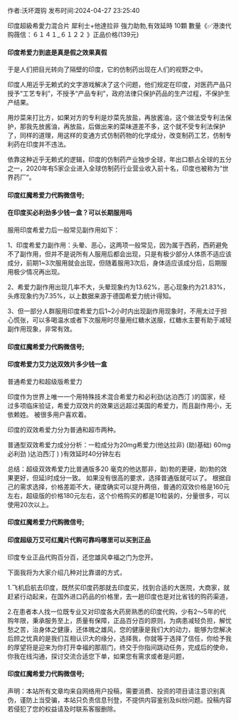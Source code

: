 <p>作者:沃坏溉钩 发布时间:2024-04-27 23:25:40</p>
<p>印度超級希愛力混合片 犀利士+他達拉非 強力助勃,有效延時 10顆 數量《✅港澳代购薇信：６１４１_６１２２ 》正品价格(139元) </p>
									<h4>印度希爱力到底是真是假之效果真假</h4><p>于是人们把目光转向了隔壁的印度，它的仿制药出现在人们的视野之中。</p><p>印度人用近乎无赖式的文字游戏解决了这个问题，他们规定在印度，对医药产品只授予“工艺专利”，不授予“产品专利”，政府法律只保护药品的生产过程，不保护生产结果。</p><p>用炒菜来打比方，如果对方的专利是炒菜先放盐，再放酱油，这个做法受专利法保护，那我先放酱油，再放盐，后做出来的菜味道差不多，这个就不受专利法保护了，同样的道理，用这样的变通方式仿制药物的化学成分，改变制药工艺，仿制专利药在印度并不违法。</p><p>依靠这种近乎无赖式的逻辑，印度的仿制药产业独步全球，年出口额占全球的五分之一，2020年有5家企业进入全球仿制药行业营业收入前十名，印度也被称为“世界药厂”。</p><p></p><h4>	印度红魔希爱力代购微信号;</h4><p></p><h4>在印度买必利劲多少钱一盒？可以长期服用吗</h4><p>服用印度希爱力后一般常见副作用如下：</p><p>1、印度希爱力副作用：头晕、恶心，这两项一般常见，因为属于西葯，西葯避免不了副作用，但并不是说所有人服用后都会出现，只是有极少部分人体质不适应该成分，前期1~3次服用就会出现，但随着服用3次后，身体适应该成分后，后期服用极少情况再出现。</p><p>2、希爱力副作用出现几率不大，头晕现象约为13.62%，恶心现象约为21.83%，头疼现象约为7.35%，以上数据来源于德国希爱力统计得知。</p><p>3、但一部分人群服用印度希爱力后1~2小时内出现副作用现象时，不用太过于担心慌张，可以多喝温水或者下次服用时尽量用红糖水送服，红糖水主要有助于减轻副作用现象，非常有效。</p><p></p><h4>	印度红魔希爱力代购微信号;</h4><p></p><h4>印度希爱力艾力达双效片多少钱一盒</h4><p>普通希爱力和超级版希爱力</p><p>印度作为世界上唯一一个用特殊技术混合希爱力和必利劲(达泊西汀 )的国家，经过多项临床验证，希爱力双效片的效果远远超过美国的希爱力，而且副作用小，无依赖姓。 被很多用户喜欢着。</p><p>印度的双效希爱力分为普通和超市两种。</p><p>普通型双效希爱力成分分析：一粒成分为20mg希爱力(他达拉非) (助)基础) 60mg必利劲 )达泊西汀 ) )有效延时40分钟左右</p><p>总结：超级双效希爱力比普通版多20 毫克的他达那非，助)勃的更硬，助)勃的效果更好，但延)时成分一致。 如果没有很高的要求，选择普通版就可以了。 根据自己的需求选择，价格差距不大，硬度确实可以提升两倍，普通的双效价格是160元左右，超级版的价格180元左右，这个价格购买的都是10粒装的，分量很多，可以使用20次以上。</p><p></p><h4>	印度红魔希爱力代购微信号;</h4><p></p><h4>印度超级万艾可红魔片代购可靠吗哪里可以买到正品</h4><p>印度专业正品代购百分百，还您雄风幸福之门为您开。</p><p></p><p></p><p>下面我将为大家介绍几种对比靠谱的方式，</p><p>1.飞机启航去印度，既然买印度药那就去印度买，找到合适的大医院，大商家，就赶紧行动起来，在国外进口药品的价格里，去一趟印度也是对比省钱的购药渠道，</p><p>2.在患者本人找一位既专业又对印度各大药房熟悉的印度代购，少有2～5年的代购年限，秉承服务至上，质量有保障，正品百分百的原则，为病患减轻负担，解忧愁之苦，治身体之健康，还体魄之雄风，您的健康是我们大的动力，能够为您解决后顾之忧真的是我们互相认识大的缘分，选择我，你就等于选择了信任，你给予我的厚望将是迎来为你打开幸福的那扇门，终交于你指间跳动任务，完成后的使命，你我在线沟通，探讨交流合适您下单，如果您有需求或者是问题，</p><p></p><h4>	印度红魔希爱力代购微信号;</h4>				声明：本站所有文章均来自网络用户投稿，需要消费、投资的项目请注意识别真伪，谨防上当受骗，本站只负责信息刊登，不提供内容鉴别及纠纷问题。投稿内容若侵犯了您的权益请及时联系客服删除。				
